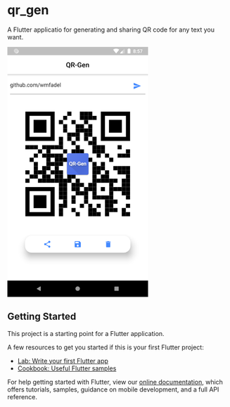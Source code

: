# qr_gen

A Flutter applicatio for generating and sharing QR code for any text you want.

<img src=https://github.com/wmfadel/qr_gen/blob/master/screenshots/Screenshot_1577905075.png width="320"/> 

## Getting Started

This project is a starting point for a Flutter application.

A few resources to get you started if this is your first Flutter project:

- [Lab: Write your first Flutter app](https://flutter.dev/docs/get-started/codelab)
- [Cookbook: Useful Flutter samples](https://flutter.dev/docs/cookbook)

For help getting started with Flutter, view our
[online documentation](https://flutter.dev/docs), which offers tutorials,
samples, guidance on mobile development, and a full API reference.
